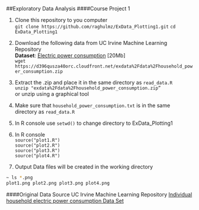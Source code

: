 ##Exploratory Data Analysis 
####Course Project 1

1.  Clone this repository to you computer<br>
 ```git clone https://github.com/raghulmz/ExData_Plotting1.git```
 ```cd ExData_Plotting1```<br>

2. Download the following data from UC Irvine Machine Learning Repository<br>
<b>Dataset</b>: <a href="https://d396qusza40orc.cloudfront.net/exdata%2Fdata%2Fhousehold_power_consumption.zip">
Electric power consumption</a> [20Mb]<br>
```wget https://d396qusza40orc.cloudfront.net/exdata%2Fdata%2Fhousehold_power_consumption.zip```

3. Extract the .zip and place it in the same directory as `read_data.R`<br>
   ```unzip "exdata%2Fdata%2Fhousehold_power_consumption.zip”```<br>
   or unzip using a graphical tool

4. Make sure that `household_power_consumption.txt` is in the same directory as `read_data.R`

5. In R console use `setwd()` to change directory to ExData_Plotting1 

6. In R console <br>
```source("plot1.R")```<br>
```source("plot2.R")```<br>
```source("plot3.R")```<br>
```source("plot4.R")```<br>

7. Output Data files will be created in the working directory<br>
 
```sh
~ ls *.png
plot1.png plot2.png plot3.png plot4.png
```

####Original Data Source
UC Irvine Machine Learning Repository
[Individual household electric power consumption Data Set](https://archive.ics.uci.edu/ml/datasets/Individual+household+electric+power+consumption)